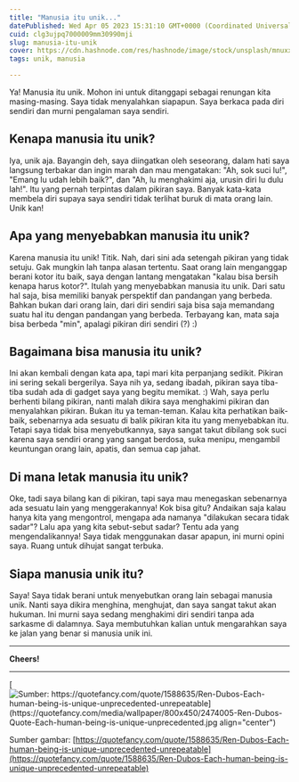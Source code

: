 ```yaml
---
title: "Manusia itu unik..."
datePublished: Wed Apr 05 2023 15:31:10 GMT+0000 (Coordinated Universal Time)
cuid: clg3ujpq7000009mm30990mji
slug: manusia-itu-unik
cover: https://cdn.hashnode.com/res/hashnode/image/stock/unsplash/mnuxxOaFO1s/upload/5d88d5914a46b5a497f8efd29aaaf646.jpeg
tags: unik, manusia

---
```


Ya! Manusia itu unik. Mohon ini untuk ditanggapi sebagai renungan kita masing-masing. Saya tidak menyalahkan siapapun. Saya berkaca pada diri sendiri dan murni pengalaman saya sendiri.

## Kenapa manusia itu unik?

Iya, unik aja. Bayangin deh, saya diingatkan oleh seseorang, dalam hati saya langsung terbakar dan ingin marah dan mau mengatakan: "Ah, sok suci lu!", "Emang lu udah lebih baik?", dan "Ah, lu menghakimi aja, urusin diri lu dulu lah!". Itu yang pernah terpintas dalam pikiran saya. Banyak kata-kata membela diri supaya saya sendiri tidak terlihat buruk di mata orang lain. Unik kan!

## Apa yang menyebabkan manusia itu unik?

Karena manusia itu unik! Titik. Nah, dari sini ada setengah pikiran yang tidak setuju. Gak mungkin lah tanpa alasan tertentu. Saat orang lain menganggap berani kotor itu baik, saya dengan lantang mengatakan "kalau bisa bersih kenapa harus kotor?". Itulah yang menyebabkan manusia itu unik. Dari satu hal saja, bisa memiliki banyak perspektif dan pandangan yang berbeda. Bahkan bukan dari orang lain, dari diri sendiri saja bisa saja memandang suatu hal itu dengan pandangan yang berbeda. Terbayang kan, mata saja bisa berbeda "min", apalagi pikiran diri sendiri (?) :)

## Bagaimana bisa manusia itu unik?

Ini akan kembali dengan kata apa, tapi mari kita perpanjang sedikit. Pikiran ini sering sekali bergerilya. Saya nih ya, sedang ibadah, pikiran saya tiba-tiba sudah ada di gadget saya yang begitu memikat. :) Wah, saya perlu berhenti bilang pikiran, nanti malah dikira saya menghakimi pikiran dan menyalahkan pikiran. Bukan itu ya teman-teman. Kalau kita perhatikan baik-baik, sebenarnya ada sesuatu di balik pikiran kita itu yang menyebabkan itu. Tetapi saya tidak bisa menyebutkannya, saya sangat takut dibilang sok suci karena saya sendiri orang yang sangat berdosa, suka menipu, mengambil keuntungan orang lain, apatis, dan semua cap jahat.

## Di mana letak manusia itu unik?

Oke, tadi saya bilang kan di pikiran, tapi saya mau menegaskan sebenarnya ada sesuatu lain yang menggerakannya! Kok bisa gitu? Andaikan saja kalau hanya kita yang mengontrol, mengapa ada namanya "dilakukan secara tidak sadar"? Lalu apa yang kita sebut-sebut sadar? Tentu ada yang mengendalikannya! Saya tidak menggunakan dasar apapun, ini murni opini saya. Ruang untuk dihujat sangat terbuka.

## Siapa manusia unik itu?

Saya! Saya tidak berani untuk menyebutkan orang lain sebagai manusia unik. Nanti saya dikira menghina, menghujat, dan saya sangat takut akan hukuman. Ini murni saya sedang menghakimi diri sendiri tanpa ada sarkasme di dalamnya. Saya membutuhkan kalian untuk mengarahkan saya ke jalan yang benar si manusia unik ini.

---

**Cheers!**

---

[![Sumber: https://quotefancy.com/quote/1588635/Ren-Dubos-Each-human-being-is-unique-unprecedented-unrepeatable](https://quotefancy.com/media/wallpaper/800x450/2474005-Ren-Dubos-Quote-Each-human-being-is-unique-unprecedented.jpg align="center")](https://quotefancy.com/quote/1588635/Ren-Dubos-Each-human-being-is-unique-unprecedented-unrepeatable)

Sumber gambar: [https://quotefancy.com/quote/1588635/Ren-Dubos-Each-human-being-is-unique-unprecedented-unrepeatable](https://quotefancy.com/quote/1588635/Ren-Dubos-Each-human-being-is-unique-unprecedented-unrepeatable)